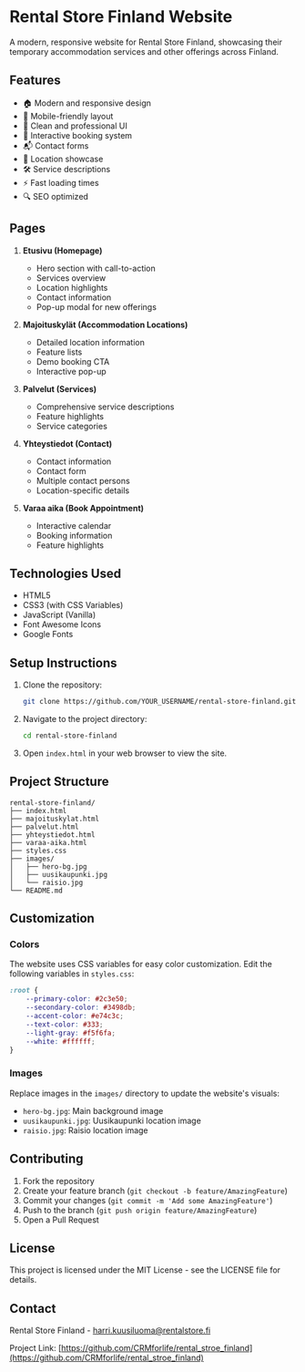 # Rental Store Finland Website

A modern, responsive website for Rental Store Finland, showcasing their temporary accommodation services and other offerings across Finland.

## Features

- 🏠 Modern and responsive design
- 📱 Mobile-friendly layout
- 🎨 Clean and professional UI
- 📅 Interactive booking system
- 📬 Contact forms
- 📍 Location showcase
- 🛠️ Service descriptions
- ⚡ Fast loading times
- 🔍 SEO optimized

## Pages

1. **Etusivu (Homepage)**
   - Hero section with call-to-action
   - Services overview
   - Location highlights
   - Contact information
   - Pop-up modal for new offerings

2. **Majoituskylät (Accommodation Locations)**
   - Detailed location information
   - Feature lists
   - Demo booking CTA
   - Interactive pop-up

3. **Palvelut (Services)**
   - Comprehensive service descriptions
   - Feature highlights
   - Service categories

4. **Yhteystiedot (Contact)**
   - Contact information
   - Contact form
   - Multiple contact persons
   - Location-specific details

5. **Varaa aika (Book Appointment)**
   - Interactive calendar
   - Booking information
   - Feature highlights

## Technologies Used

- HTML5
- CSS3 (with CSS Variables)
- JavaScript (Vanilla)
- Font Awesome Icons
- Google Fonts

## Setup Instructions

1. Clone the repository:
   ```bash
   git clone https://github.com/YOUR_USERNAME/rental-store-finland.git
   ```

2. Navigate to the project directory:
   ```bash
   cd rental-store-finland
   ```

3. Open `index.html` in your web browser to view the site.

## Project Structure

```
rental-store-finland/
├── index.html
├── majoituskylat.html
├── palvelut.html
├── yhteystiedot.html
├── varaa-aika.html
├── styles.css
├── images/
│   ├── hero-bg.jpg
│   ├── uusikaupunki.jpg
│   └── raisio.jpg
└── README.md
```

## Customization

### Colors
The website uses CSS variables for easy color customization. Edit the following variables in `styles.css`:

```css
:root {
    --primary-color: #2c3e50;
    --secondary-color: #3498db;
    --accent-color: #e74c3c;
    --text-color: #333;
    --light-gray: #f5f6fa;
    --white: #ffffff;
}
```

### Images
Replace images in the `images/` directory to update the website's visuals:
- `hero-bg.jpg`: Main background image
- `uusikaupunki.jpg`: Uusikaupunki location image
- `raisio.jpg`: Raisio location image

## Contributing

1. Fork the repository
2. Create your feature branch (`git checkout -b feature/AmazingFeature`)
3. Commit your changes (`git commit -m 'Add some AmazingFeature'`)
4. Push to the branch (`git push origin feature/AmazingFeature`)
5. Open a Pull Request

## License

This project is licensed under the MIT License - see the LICENSE file for details.

## Contact

Rental Store Finland - [harri.kuusiluoma@rentalstore.fi](mailto:harri.kuusiluoma@rentalstore.fi)

Project Link: [https://github.com/CRMforlife/rental_stroe_finland](https://github.com/CRMforlife/rental_stroe_finland)
